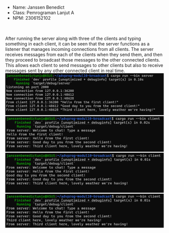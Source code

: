 - Name: Janssen Benedict
- Class: Pemrograman Lanjut A
- NPM: 2306152102

<br><br>After running the server along with three of the clients and typing something in each client, it can be seen that the server functions as a listener that manages incoming connections from all clients. The server receives messages from each of the clients when they send them, and then they proceed to broadcast those messages to the other connected clients. This allows each client to send messages to other clients but also to receive messages sent by any other connected client in real time.
![alt text](ScreenshotBroadcast1.png)
![alt text](ScreenshotBroadcast2.png)
![alt text](ScreenshotBroadcast3.png)
![alt text](ScreenshotBroadcast4.png)